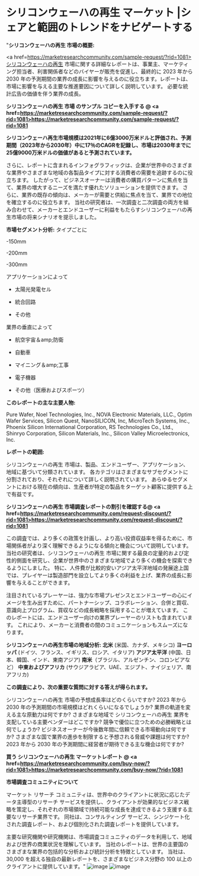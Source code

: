 #  シリコンウェーハの再生 マーケット |シェアと範囲のトレンドをナビゲートする
"<strong>シリコンウェーハの再生 市場の概要:</strong>

<a href=https://marketresearchcommunity.com/sample-request/?rid=1081>シリコンウェーハの再生</a> 市場に関する詳細なレポートは、事業主、マーケティング担当者、利害関係者などのバイヤーが販売を促進し、最終的に 2023 年から 2030 年の予測期間の業界の成長に影響を与えるのに役立ちます。レポートは、市場に影響を与える主要な推進要因について詳しく説明しています。 必要な統計広告の価値を伴う業界の成長。

<strong>シリコンウェーハの再生 市場 のサンプル コピーを入手する @ <a href=https://marketresearchcommunity.com/sample-request/?rid=1081>https://marketresearchcommunity.com/sample-request/?rid=1081</a></strong>

<strong>シリコンウェーハ再生市場規模は2021年に6億3000万米ドルと評価され、予測期間（2023年から2030年）中に17％のCAGRを記録し、市場は2030年までに25億9000万米ドルの価値があると予測されています。</strong>

さらに、レポートに含まれるインフォグラフィックは、企業が世界中のさまざまな業界やさまざまな地域の各製品タイプに対する消費者の需要を追跡するのに役立ちます。 したがって、ビジネスオーナーは消費者の購買パターンに焦点を当て、業界の増大するニーズを満たす優れたソリューションを提供できます。 さらに、業界の既存の傾向は、メーカーが需要と供給に焦点を当て、業界での地位を確立するのに役立ちます。 当社の研究者は、一次調査と二次調査の両方を組み合わせて、メーカーとエンドユーザーに利益をもたらすシリコンウェーハの再生市場の将来シナリオを提示しました。

<strong>市場セグメント分析:</strong>
タイプごとに



-150mm

-200mm

-300mm



アプリケーションによって



- 太陽光発電セル

- 統合回路

- その他



業界の垂直によって



- 航空宇宙＆amp;防衛

- 自動車

- マイニング＆amp;工事

- 電子機器

- その他（医療およびスポーツ）

<strong>このレポートの主な主要人物:</strong>

Pure Wafer, Noel Technologies, Inc., NOVA Electronic Materials, LLC., Optim Wafer Services, Silicon Quest, NanoSILICON, Inc, MicroTech Systems, Inc., Phoenix Silicon International Corporation, RS Technologies Co., Ltd., Shinryo Corporation, Silicon Materials, Inc., Silicon Valley Microelectronics, Inc.



<strong>レポートの範囲:</strong>

シリコンウェーハの再生 市場は、製品、エンドユーザー、アプリケーション、地域に基づいて分類されています。 各カテゴリはさまざまなサブセグメントに分割されており、それぞれについて詳しく説明されています。 あらゆるセグメントにおける現在の傾向は、生産者が特定の製品をターゲット顧客に提供する上で有益です。

<strong>シリコンウェーハの再生 市場調査レポートの割引を確認する@ <a href=https://marketresearchcommunity.com/request-discount/?rid=1081>https://marketresearchcommunity.com/request-discount/?rid=1081</a></strong>

この調査では、より多くの政策を計画し、より高い投資収益率を得るために、市場関係者がより深く理解できるようになる傾向と機会について説明しています。 当社の研究者は、シリコンウェーハの再生 市場に関する最良の定量的および定性的側面を研究し、企業が世界中のさまざまな地域でより多くの機会を探索できるようにしました。 特に、人件費が比較的安いアジア太平洋地域の発展途上国では、プレイヤーは製造部門を設立してより多くの利益を上げ、業界の成長に影響を与えることができます。

注目されているプレーヤーは、強力な市場プレゼンスとエンドユーザーの心にイメージを生み出すために、パートナーシップ、コラボレーション、合併と買収、意識向上プログラム、買収などの成長戦略を採用することが増えています。 このレポートには、エンドユーザー向けの業界プレーヤーのリストも含まれています。 これにより、メーカーと消費者の間のコミュニケーションもスムーズになります。

<strong>シリコンウェーハの再生市場の地域分析:</strong>
<strong>北米</strong> (米国、カナダ、メキシコ)
<strong>ヨーロッパ</strong> (ドイツ、フランス、イギリス、ロシア、イタリア)
<strong>アジア太平洋</strong> (中国、日本、韓国、インド、東南アジア)
<strong>南米</strong>（ブラジル、アルゼンチン、コロンビアなど）
<strong>中東およびアフリカ</strong> (サウジアラビア、UAE、エジプト、ナイジェリア、南アフリカ)

<strong>この調査により、次の重要な質問に対する答えが得られます。</strong>

シリコンウェーハの再生 市場の予想成長率はどのくらいですか? 2023 年から 2030 年の予測期間の市場規模はどれくらいになるでしょうか?
業界の軌道を変える主な原動力は何ですか?
さまざまな地域で シリコンウェーハの再生 業界を支配している主要ベンダーはどこですか? 競争で優位に立つための必勝戦略とは何でしょうか?
ビジネスオーナーが今後数年間に信頼できる市場動向は何ですか?
さまざまな国で業界の進歩を制限すると予想される脅威や課題は何ですか?
2023 年から 2030 年の予測期間に経営者が期待できる主な機会は何ですか?

<strong>買う シリコンウェーハの再生 マーケットレポート @ <a href=https://marketresearchcommunity.com/buy-now/?rid=1081>https://marketresearchcommunity.com/buy-now/?rid=1081</a></strong>

<strong>市場調査コミュニティについて</strong>

マーケット リサーチ コミュニティは、世界中のクライアントに状況に応じたデータ主導型のリサーチ サービスを提供し、クライアントが効果的なビジネス戦略を策定し、それぞれの市場領域で持続可能な成長を達成できるよう支援する主要なリサーチ業界です。 同社は、コンサルティング サービス、シンジケート化された調査レポート、および個別化された調査レポートを提供しています。

主要な研究機関や研究機関は、市場調査コミュニティのデータを利用して、地域および世界の商業状況を理解しています。 当社のレポートは、世界の主要国のさまざまな業界の包括的な分析および統計分析を特徴としています。 当社は、30,000 を超える独自の最新レポートを、さまざまなビジネス分野の 100 以上のクライアントに提供しています。"
![image](https://github.com/Gargi1522/MRC/assets/158283091/29666f8e-1495-4b29-bace-12511b3f8809)
![image](https://github.com/Gargi1522/MRC/assets/158283091/03f87ebe-67b3-4ed9-b6ee-66a55fb50665)
